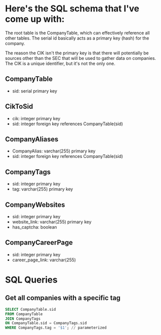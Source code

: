 # Here's the SQL schema that I've come up with:

The root table is the CompanyTable, which can effectively reference all other tables.
The serial id basically acts as a primary key (hash) for the company.

The reason the CIK isn't the primary key is that there will potentially be sources other than
the SEC that will be used to gather data on companies. The CIK is a unique identifier, but it's
not the only one.

CompanyTable
---
* sid: serial primary key

CikToSid
---
* cik: integer primary key
* sid: integer foreign key references CompanyTable(sid)

CompanyAliases
---
* CompanyAlias: varchar(255) primary key
* sid: integer foreign key references CompanyTable(sid)

CompanyTags
---
* sid: integer primary key
* tag: varchar(255) primary key

CompanyWebsites
---
* sid: integer primary key
* website_link: varchar(255) primary key
* has_captcha: boolean

CompanyCareerPage
---
* sid: integer primary key
* career_page_link: varchar(255)


# SQL Queries

## Get all companies with a specific tag
```sql
SELECT CompanyTable.sid
FROM CompanyTable
JOIN CompanyTags
ON CompanyTable.sid = CompanyTags.sid
WHERE CompanyTags.tag = '$1'; // parameterized
```

